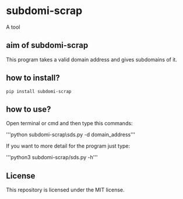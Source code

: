 # subdomi-scrap

A tool

## aim of subdomi-scrap

This program takes a valid domain address and gives subdomains of it.


## how to install? 

    pip install subdomi-scrap

## how to use?

Open terminal or cmd and then type this commands:

'''python subdomi-scrap\sds.py -d domain_address'''

If you want to more detail for the program just type:

'''python3 subdomi-scrap/sds.py -h'''


## License

This repository is licensed under the MIT license. 

